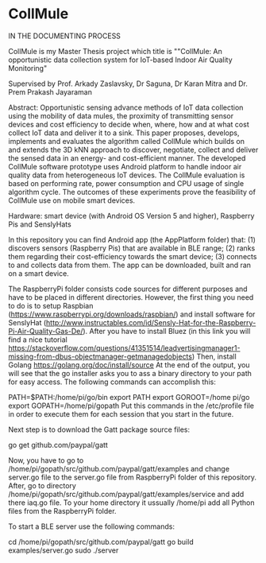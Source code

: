 # CollMule
IN THE DOCUMENTING PROCESS

CollMule is my Master Thesis project which title is ""CollMule: An opportunistic data collection system for IoT-based Indoor Air Quality Monitoring"

Supervised by Prof. Arkady Zaslavsky, Dr Saguna, Dr Karan Mitra and Dr. Prem Prakash Jayaraman

Abstract: Opportunistic sensing advance methods of IoT data collection using the mobility of data mules, the proximity of transmitting sensor devices and cost efficiency to decide when, where, how and at what cost collect IoT data and deliver it to a sink. This paper proposes, develops, implements and evaluates the algorithm called CollMule which builds on and extends the 3D kNN approach to discover, negotiate, collect and deliver the sensed data in an energy- and cost-efficient manner. The developed CollMule software prototype uses Android platform to handle indoor air quality data from heterogeneous IoT devices. The CollMule evaluation is based on performing rate, power consumption and CPU usage of single algorithm cycle. The outcomes of these experiments prove the feasibility of CollMule use on mobile smart devices.

Hardware: smart device (with Android OS Version 5 and higher), Raspberry Pis and SenslyHats

In this repository you can find Android app (the AppPlatform folder) that: (1) discovers sensors (Raspberry Pis) that are available in BLE range; (2) ranks them regarding their cost-efficiency towards the smart device; (3) connects to and collects data from them.
The app can be downloaded, built and ran on a smart device.

The RaspberryPi folder consists code sources for different purposes and have to be placed in different directories. However, the first thing you need to do is to setup Raspbian (https://www.raspberrypi.org/downloads/raspbian/) and install software for SenslyHat (http://www.instructables.com/id/Sensly-Hat-for-the-Raspberry-Pi-Air-Quality-Gas-De/).
After you have to install Bluez (in this link you will find a nice tutorial https://stackoverflow.com/questions/41351514/leadvertisingmanager1-missing-from-dbus-objectmanager-getmanagedobjects)
Then, install Golang https://golang.org/doc/install/source
At the end of the output, you will see that the go installer asks you to ass a binary directory to your path for easy access. The following commands can accomplish this:

PATH=$PATH:/home/pi/go/bin
export PATH
export GOROOT=/home pi/go
export GOPATH=/home/pi/gopath
Put this commands in the /etc/profile file in order to execute them for each session that you start in the future.

Next step is to download the Gatt package source files:

go get github.com/paypal/gatt

Now, you have to go to /home/pi/gopath/src/github.com/paypal/gatt/examples and change server.go file to the server.go file from RaspberryPi folder of this repository.
After, go to directory /home/pi/gopath/src/github.com/paypal/gatt/examples/service and add there iaq.go file.
To your home directory it ussually /home/pi add all Python files from the RaspberryPi folder.

To start a BLE server use the following commands:

cd /home/pi/gopath/src/github.com/paypal/gatt
go build examples/server.go
sudo ./server

